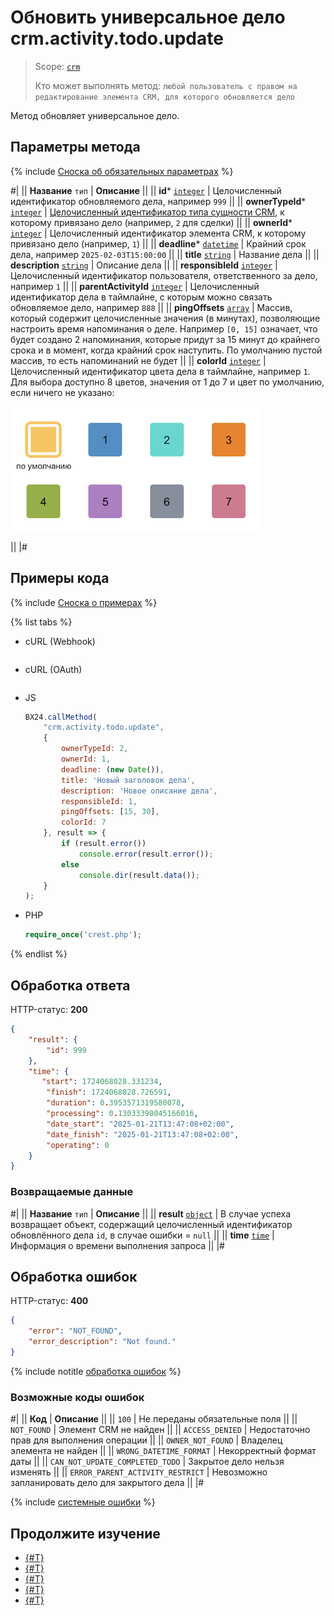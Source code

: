 # Обновить универсальное дело crm.activity.todo.update

> Scope: [`crm`](../../../../scopes/permissions.md)
>
> Кто может выполнять метод: `любой пользователь с правом на редактирование элемента CRM, для которого обновляется дело`

Метод обновляет универсальное дело. 

## Параметры метода

{% include [Сноска об обязательных параметрах](../../../../../_includes/required.md) %}

#|
|| **Название**
`тип` | **Описание** ||
|| **id***
[`integer`](../../../../data-types.md) | Целочисленный идентификатор обновляемого дела, например  `999` ||
|| **ownerTypeId***
[`integer`](../../../../data-types.md) | [Целочисленный идентификатор типа сущности CRM](../../../data-types.md#object_type), к которому привязано дело (например, `2` для сделки) ||
|| **ownerId***
[`integer`](../../../../data-types.md) | Целочисленный идентификатор элемента CRM, к которому привязано дело (например, `1`) ||
|| **deadline***
[`datetime`](../../../../data-types.md) | Крайний срок дела, например  `2025-02-03T15:00:00` ||
|| **title**
[`string`](../../../../data-types.md) | Название дела ||
|| **description**
[`string`](../../../../data-types.md) | Описание дела ||
|| **responsibleId**
[`integer`](../../../../data-types.md) | Целочисленный идентификатор пользователя, ответственного за дело, например `1` ||
|| **parentActivityId**
[`integer`](../../../../data-types.md) | Целочисленный идентификатор дела в таймлайне, с которым можно связать обновляемое дело, например `888` ||
|| **pingOffsets**
[`array`](../../../../data-types.md) | Массив, который содержит целочисленные значения (в минутах), позволяющие настроить время напоминания о деле. Например `[0, 15]` означает, что будет создано 2 напоминания, которые придут за 15 минут до крайнего срока и в момент, когда крайний срок наступить. По умолчанию пустой массив, то есть напоминаний не будет ||
|| **colorId**
[`integer`](../../../../data-types.md) | Целочисленный идентификатор цвета дела в таймлайне, например `1`. Для выбора доступно 8 цветов, значения от 1 до 7 и цвет по умолчанию, если ничего не указано:

![Доступные цвета](./_images/colors.png)

||
|#

## Примеры кода

{% include [Сноска о примерах](../../../../../_includes/examples.md) %}

{% list tabs %}

- cURL (Webhook)

    ```bash
    ```

- cURL (OAuth)

    ```bash

    ```

- JS

    ```js
    BX24.callMethod(
        "crm.activity.todo.update",
        {
            ownerTypeId: 2,
            ownerId: 1,
            deadline: (new Date()),
            title: 'Новый заголовок дела',
            description: 'Новое описание дела',
            responsibleId: 1,
            pingOffsets: [15, 30],
            colorId: 7
        }, result => {
            if (result.error())
                console.error(result.error());
            else
                console.dir(result.data());
        }
    );
    ```

- PHP

    ```php
    require_once('crest.php');

    ```

{% endlist %}

## Обработка ответа

HTTP-статус: **200**

```json
{
    "result": {
        "id": 999
    },
    "time": {
       "start": 1724068028.331234,
        "finish": 1724068028.726591,
        "duration": 0.3953571319580078,
        "processing": 0.13033390045166016,
        "date_start": "2025-01-21T13:47:08+02:00",
        "date_finish": "2025-01-21T13:47:08+02:00",
        "operating": 0
    }
}
```

### Возвращаемые данные

#|
|| **Название**
`тип` | **Описание** ||
|| **result**
[`object`](../../../../data-types.md) | В случае успеха возвращает объект, содержащий целочисленный идентификатор обновлённого дела `id`, в случае ошибки = `null` ||
|| **time**
[`time`](../../../../data-types.md) | Информация о времени выполнения запроса ||
|#

## Обработка ошибок

HTTP-статус: **400**

```json
{
    "error": "NOT_FOUND",
    "error_description": "Not found."
}
```

{% include notitle [обработка ошибок](../../../../../_includes/error-info.md) %}

### Возможные коды ошибок

#|
|| **Код** | **Описание** ||
|| `100` | Не переданы обязательные поля ||
|| `NOT_FOUND` | Элемент CRM не найден ||
|| `ACCESS_DENIED` | Недостаточно прав для выполнения операции ||
|| `OWNER_NOT_FOUND` | Владелец элемента не найден ||
|| `WRONG_DATETIME_FORMAT` | Некорректный формат даты ||
|| `CAN_NOT_UPDATE_COMPLETED_TODO` | Закрытое дело нельзя изменять ||
|| `ERROR_PARENT_ACTIVITY_RESTRICT` | Невозможно запланировать дело для закрытого дела ||
|#

{% include [системные ошибки](../../../../../_includes/system-errors.md) %}

## Продолжите изучение

- [{#T}](./crm-activity-todo-add.md)
- [{#T}](./crm-activity-todo-update-deadline.md)
- [{#T}](./crm-activity-todo-update-description.md)
- [{#T}](./crm-activity-todo-update-color.md)
- [{#T}](./crm-activity-todo-update-responsible-user.md)
